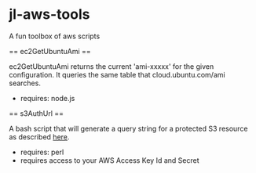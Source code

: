 jl-aws-tools
============

A fun toolbox of aws scripts

== ec2GetUbuntuAmi ==

ec2GetUbuntuAmi returns the current 'ami-xxxxx' for the given configuration. It queries the same table that cloud.ubuntu.com/ami searches.

* requires: node.js

== s3AuthUrl ==

A bash script that will generate a query string for a protected S3 resource as described [here](http://docs.amazonwebservices.com/AmazonS3/latest/dev/RESTAuthentication.html#RESTAuthenticationQueryStringAuth).

* requires: perl
* requires access to your AWS Access Key Id and Secret
